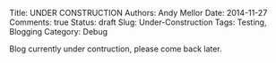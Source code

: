 Title: UNDER CONSTRUCTION
Authors: Andy Mellor
Date: 2014-11-27
Comments: true
Status: draft
Slug: Under-Construction
Tags: Testing, Blogging
Category: Debug

Blog currently under contruction, please come back later.